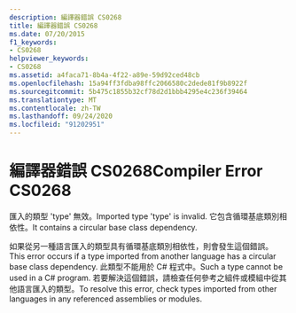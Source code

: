 ```yaml
---
description: 編譯器錯誤 CS0268
title: 編譯器錯誤 CS0268
ms.date: 07/20/2015
f1_keywords:
- CS0268
helpviewer_keywords:
- CS0268
ms.assetid: a4faca71-8b4a-4f22-a89e-59d92ced48cb
ms.openlocfilehash: 15a94ff3fdba98ffc2066580c2dede81f9b8922f
ms.sourcegitcommit: 5b475c1855b32cf78d2d1bbb4295e4c236f39464
ms.translationtype: MT
ms.contentlocale: zh-TW
ms.lasthandoff: 09/24/2020
ms.locfileid: "91202951"
---
```

# <a name="compiler-error-cs0268"></a><span data-ttu-id="93de1-103">編譯器錯誤 CS0268</span><span class="sxs-lookup"><span data-stu-id="93de1-103">Compiler Error CS0268</span></span>

<span data-ttu-id="93de1-104">匯入的類型 'type' 無效。</span><span class="sxs-lookup"><span data-stu-id="93de1-104">Imported type 'type' is invalid.</span></span> <span data-ttu-id="93de1-105">它包含循環基底類別相依性。</span><span class="sxs-lookup"><span data-stu-id="93de1-105">It contains a circular base class dependency.</span></span>  
  
 <span data-ttu-id="93de1-106">如果從另一種語言匯入的類型具有循環基底類別相依性，則會發生這個錯誤。</span><span class="sxs-lookup"><span data-stu-id="93de1-106">This error occurs if a type imported from another language has a circular base class dependency.</span></span> <span data-ttu-id="93de1-107">此類型不能用於 C# 程式中。</span><span class="sxs-lookup"><span data-stu-id="93de1-107">Such a type cannot be used in a C# program.</span></span> <span data-ttu-id="93de1-108">若要解決這個錯誤，請檢查任何參考之組件或模組中從其他語言匯入的類型。</span><span class="sxs-lookup"><span data-stu-id="93de1-108">To resolve this error, check types imported from other languages in any referenced assemblies or modules.</span></span>
